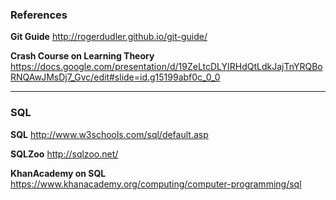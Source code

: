 ### References

**Git Guide**
http://rogerdudler.github.io/git-guide/

**Crash Course on Learning Theory**
 https://docs.google.com/presentation/d/19ZeLtcDLYIRHdQtLdkJajTnYRQBoRNQAwJMsDj7_Gvc/edit#slide=id.g15199abf0c_0_0

---

### SQL

**SQL**
http://www.w3schools.com/sql/default.asp

**SQLZoo**
http://sqlzoo.net/

**KhanAcademy on SQL**
https://www.khanacademy.org/computing/computer-programming/sql

